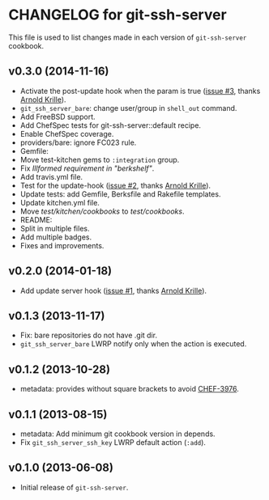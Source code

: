 # CHANGELOG for git-ssh-server

This file is used to list changes made in each version of `git-ssh-server` cookbook.

## v0.3.0 (2014-11-16)

* Activate the post-update hook when the param is true ([issue #3](https://github.com/onddo/git-ssh-server-cookbook/pull/3), thanks [Arnold Krille](https://github.com/kampfschlaefer)).
* `git_ssh_server_bare`: change user/group in `shell_out` command.
* Add FreeBSD support.
* Add ChefSpec tests for git-ssh-server::default recipe.
* Enable ChefSpec coverage.
* providers/bare: ignore FC023 rule.
* Gemfile:
 * Move test-kitchen gems to `:integration` group.
 * Fix *Illformed requirement in "berkshelf"*.
* Add travis.yml file.
* Test for the update-hook ([issue #2](https://github.com/onddo/git-ssh-server-cookbook/pull/2), thanks [Arnold Krille](https://github.com/kampfschlaefer)).
* Update tests: add Gemfile, Berksfile and Rakefile templates.
* Update kitchen.yml file.
* Move *test/kitchen/cookbooks* to *test/cookbooks*.
* README:
 * Split in multiple files.
 * Add multiple badges.
 * Fixes and improvements.

## v0.2.0 (2014-01-18)

* Add update server hook ([issue #1](https://github.com/onddo/git-ssh-server-cookbook/pull/1), thanks [Arnold Krille](https://github.com/kampfschlaefer)).

## v0.1.3 (2013-11-17)

* Fix: bare repositories do not have .git dir.
* `git_ssh_server_bare` LWRP notify only when the action is executed.

## v0.1.2 (2013-10-28)

* metadata: provides without square brackets to avoid [CHEF-3976](https://tickets.opscode.com/browse/CHEF-3976).

## v0.1.1 (2013-08-15)

* metadata: Add minimum git cookbook version in depends.
* Fix `git_ssh_server_ssh_key` LWRP default action (`:add`).

## v0.1.0 (2013-06-08)

* Initial release of `git-ssh-server`.
